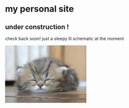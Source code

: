 my personal site
===================

under construction !
-----------------------

check back soon! just a sleepy lil schematic at the moment

![alt text](./sleepy.jpeg)